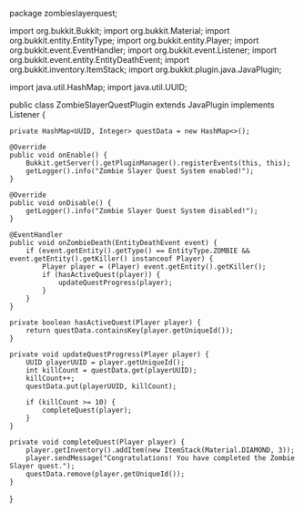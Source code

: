 package zombieslayerquest;

import org.bukkit.Bukkit;
import org.bukkit.Material; 
import org.bukkit.entity.EntityType;
import org.bukkit.entity.Player;
import org.bukkit.event.EventHandler;
import org.bukkit.event.Listener;
import org.bukkit.event.entity.EntityDeathEvent;
import org.bukkit.inventory.ItemStack;
import org.bukkit.plugin.java.JavaPlugin;

import java.util.HashMap;
import java.util.UUID;

public class ZombieSlayerQuestPlugin extends JavaPlugin implements Listener {

    private HashMap<UUID, Integer> questData = new HashMap<>();

    @Override
    public void onEnable() {
        Bukkit.getServer().getPluginManager().registerEvents(this, this);
        getLogger().info("Zombie Slayer Quest System enabled!");
    }

    @Override
    public void onDisable() {
        getLogger().info("Zombie Slayer Quest System disabled!");
    }

    @EventHandler
    public void onZombieDeath(EntityDeathEvent event) {
        if (event.getEntity().getType() == EntityType.ZOMBIE && event.getEntity().getKiller() instanceof Player) {
            Player player = (Player) event.getEntity().getKiller();
            if (hasActiveQuest(player)) {
                updateQuestProgress(player);
            }
        }
    }

    private boolean hasActiveQuest(Player player) {
        return questData.containsKey(player.getUniqueId());
    }

    private void updateQuestProgress(Player player) {
        UUID playerUUID = player.getUniqueId();
        int killCount = questData.get(playerUUID);
        killCount++;
        questData.put(playerUUID, killCount);

        if (killCount >= 10) {
            completeQuest(player);
        }
    }

    private void completeQuest(Player player) {
        player.getInventory().addItem(new ItemStack(Material.DIAMOND, 3));
        player.sendMessage("Congratulations! You have completed the Zombie Slayer quest.");
        questData.remove(player.getUniqueId());
    }
}
